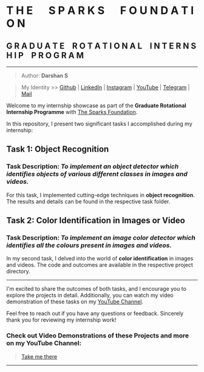 # **T H E &emsp; S P A R K S &emsp; F O U N D A T I O N**
## G R A D U A T E &ensp; R O T A T I O N A L &ensp; I N T E R N S H I P &ensp; P R O G R A M
---
> Author: **Darshan S**

> My Identity >>  [Github](https://github.com/azuregray/) | [LinkedIn](https://linkedin.com/in/arcticblue/) | [Instagram](https://instagram.com/thedarshgowda/) | [YouTube](https://www.youtube.com/@pantoneblue/) | [Telegram](https://t.me/adobegreen/) | [Mail](mailto:d7gowda@gmail.com)

Welcome to my internship showcase as part of the **Graduate Rotational Internship Programme** with [The Sparks Foundation](https://www.thesparksfoundationsingapore.org/). 

In this repository, I present two significant tasks I accomplished during my internship:

## Task 1: Object Recognition

### Task Description: *To implement an object detector which identifies objects of various different classes in images and videos.*
For this task, I implemented cutting-edge techniques in **object recognition**. The results and details can be found in the respective task folder.

## Task 2: Color Identification in Images or Video

### Task Description: *To implement an image color detector which identifies all the colours present in images and videos.*
In my second task, I delved into the world of **color identification** in images and videos. The code and outcomes are available in the respective project directory.

---

I'm excited to share the outcomes of both tasks, and I encourage you to explore the projects in detail.
Additionally, you can watch my video demonstration of these tasks on my [YouTube Channel](https://www.youtube.com/@thedarshgowda).

Feel free to reach out if you have any questions or feedback.
Sincerely thank you for reviewing my internship work!

### Check out Video Demonstrations of these Projects and more on my YouTube Channel:

> [Take me there](https://youtube.com/@thedarshgowda)

---
